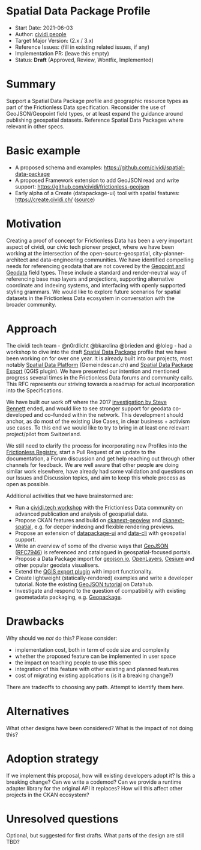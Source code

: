 # Spatial Data Package Profile

- Start Date: 2021-06-03
- Author: [cividi people](https://github.com/orgs/cividi/people)
- Target Major Version: (2.x / 3.x)
- Reference Issues: (fill in existing related issues, if any)
- Implementation PR: (leave this empty)
- Status: **Draft** (Approved, Review, Wontfix, Implemented)

# Summary

Support a Spatial Data Package profile and geographic resource types as part of the Frictionless Data specification. Reconsider the use of GeoJSON/Geopoint field types, or at least expand the guidance around publishing geospatial datasets. Reference Spatial Data Packages where relevant in other specs. 

# Basic example

- A proposed schema and examples: https://github.com/cividi/spatial-data-package
- A proposed Framework extension to add GeoJSON read and write support: https://github.com/cividi/frictionless-geojson
- Early alpha of a Create (datapackage-ui) tool with spatial features: https://create.cividi.ch/ ([source](https://github.com/n0rdlicht/datapackage-ui/tree/spatial-data-package))

# Motivation

Creating a proof of concept for Frictionless Data has been a very important aspect of cividi, our civic tech pioneer project, where we have been working at the intersection of the open-source-geospatial, city-planner-architect and data-engineering communities. We have identified compelling needs for referencing geodata that are not covered by the [Geopoint and Geodata](https://specs.frictionlessdata.io/table-schema/#types-and-formats) field types. These include a standard and render-neutral way of referencing base map layers and projections, supporting alternative coordinate and indexing systems, and interfacing with openly supported styling grammars. We would like to explore future scenarios for spatial datasets in the Frictionless Data ecosystem in conversation with the broader community. 

# Approach

The cividi tech team - @n0rdlicht @bkarolina @brieden and @loleg - had a workshop to dive into the draft [Spatial Data Package](https://github.com/cividi/spatial-data-package) profile that we have been working on for over one year. It is already built into our projects, most notably [Spatial Data Platform](https://github.com/cividi/spatial-data-package-platform) (Gemeindescan.ch) and [Spatial Data Package Export](https://github.com/cividi/spatial-data-package-export) (QGIS plugin). We have presented our intention and mentioned progress several times in the Frictionless Data forums and community calls. This RFC represents our striving towards a roadmap for actual incorporation into the Specifications. 

We have built our work off where the 2017 [investigation by Steve Bennett](https://research.okfn.org/spatial-data-package-investigation/) ended, and would like to see stronger support for geodata co-developed and co-funded within the network. This development should anchor, as do most of the existing Use Cases, in clear business + activism use cases. To this end we would like to try to bring in at least one relevant project/pilot from Switzerland.

We still need to clarify the process for incorporating new Profiles into the [Frictionless Registry](https://specs.frictionlessdata.io/schemas/registry.json), start a Pull Request of an update to the documentation, a Forum discussion and get help reaching out through other channels for feedback. We are well aware that other people are doing similar work elsewhere, have already had some validation and questions on our Issues and Discussion topics, and aim to keep this whole process as open as possible.

Additional activities that we have brainstormed are:

- Run a [cividi.tech workshop](https://medium.com/cividi) with the Frictionless Data community on advanced publication and analysis of geospatial data.
- Propose CKAN features and build on [ckanext-geoview](https://github.com/ckan/ckanext-geoview) and [ckanext-spatial](https://github.com/ckan/ckanext-spatial), e.g. for deeper indexing and flexible rendering previews.
- Propose an extension of [datapackage-ui](https://github.com/frictionlessdata/datapackage-ui) and [data-cli](https://datahub.io/docs/features/data-cli) with geospatial support. 
- Write an overview of some of the diverse ways that [GeoJSON](https://geojson.org/) ([RFC7946](https://datatracker.ietf.org/doc/html/rfc7946)) is referenced and catalogued in geospatial-focused portals.
- Propose a Data Package import for [geojson.io](http://geojson.io/), [OpenLayers](https://openlayers.org/en/latest/examples/index.html?q=geojson), [Cesium](https://cesium.com/docs/cesiumjs-ref-doc/GeoJsonDataSource.html) and other popular geodata visualisers.
- Extend the [QGIS export plugin](https://github.com/cividi/spatial-data-package-export) with import functionality.
- Create lightweight (statically-rendered) examples and write a developer tutorial. Note the existing [GeoJSON tutorial](https://datahub.io/examples/geojson-tutorial#javascript) on Datahub.
- Investigate and respond to the question of compatibility with existing geometadata packaging, e.g. [Geopackage](https://github.com/opengeospatial/geopackage).

# Drawbacks

Why should we *not* do this? Please consider:

- implementation cost, both in term of code size and complexity
- whether the proposed feature can be implemented in user space
- the impact on teaching people to use this spec
- integration of this feature with other existing and planned features
- cost of migrating existing applications (is it a breaking change?)

There are tradeoffs to choosing any path. Attempt to identify them here.

# Alternatives

What other designs have been considered? What is the impact of not doing this?

# Adoption strategy

If we implement this proposal, how will existing developers adopt it? Is this a breaking change? Can we write a codemod? Can we provide a runtime adapter library for the original API it replaces? How will this affect other projects in the CKAN ecosystem?

# Unresolved questions

Optional, but suggested for first drafts. What parts of the design are still TBD?
